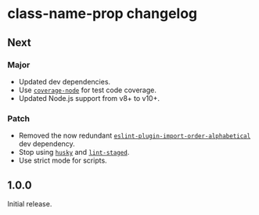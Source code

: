 # class-name-prop changelog

## Next

### Major

- Updated dev dependencies.
- Use [`coverage-node`](https://npm.im/coverage-node) for test code coverage.
- Updated Node.js support from v8+ to v10+.

### Patch

- Removed the now redundant [`eslint-plugin-import-order-alphabetical`](https://npm.im/eslint-plugin-import-order-alphabetical) dev dependency.
- Stop using [`husky`](https://npm.im/husky) and [`lint-staged`](https://npm.im/lint-staged).
- Use strict mode for scripts.

## 1.0.0

Initial release.
